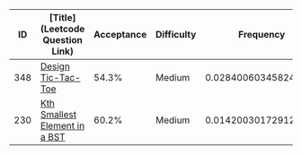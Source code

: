 |ID|[Title](Leetcode Question Link)|Acceptance|Difficulty|Frequency|
|----|-----|----|---|---|
|348|[Design Tic-Tac-Toe]( https://leetcode.com/problems/design-tic-tac-toe)|54.3%|Medium|0.02840060345824747|
|230|[Kth Smallest Element in a BST]( https://leetcode.com/problems/kth-smallest-element-in-a-bst)|60.2%|Medium|0.014200301729123736|
